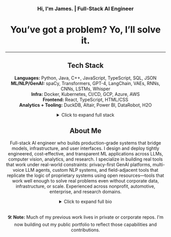 <div align="center">

### Hi, I'm James. | Full-Stack AI Engineer
  
# You’ve got a problem? Yo, I’ll solve it.
---

## Tech Stack

**Languages:** Python, Java, C++, JavaScript, TypeScript, SQL, JSON  
**ML/NLP/GenAI:** spaCy, Transformers, GPT-4, LangChain, VAEs, RNNs, CNNs, LSTMs, Whisper  
**Infra:** Docker, Kubernetes, CI/CD, GCP, Azure, AWS  
**Frontend:** React, TypeScript, HTML/CSS  
**Analytics + Tooling:** DuckDB, Altair, Power BI, DataRobot, H2O

<details>
  <summary> Click to expand full stack</summary>

<br>

**Languages:** Python, Java, C++, JavaScript, TypeScript, SQL, JSON  
**ML/NLP/GenAI:** GPT-4o/4/3.5, LangChain, Transformers, spaCy, Whisper, VAEs, CNNs, RNNs, LSTMs, distilBERT, GANs, Keras, SparkML  
**Frontend:** React, TypeScript, HTML/CSS, Flask, Django, Streamlit  
**Infrastructure:** Docker, Kubernetes, CI/CD, AWS, GCP, Azure, Git, Agile, DataOps  
**Analytics & BI:** DuckDB, Altair, Power BI, Tableau, DataRobot, H2O, Microsoft Fabric, Databricks, Jupyter Notebook  
**Data & Pipelines:** SQL Server, Oracle, NoSQL, BigQuery, Redshift, FAISS, SSIS, ActiveBatch  
**Other:** FastAPI, RESTful APIs, MPC

</details>


## About Me

Full-stack AI engineer who builds production-grade systems that bridge models, infrastructure, and user interfaces. I design and deploy tightly engineered, cost-effective, and transparent ML applications across LLMs, computer vision, analytics, and research. I specialize in building real tools that work under real-world constraints: privacy-first GenAI platforms, multi-voice LLM agents, custom NLP systems, and field-adjacent tools that replicate the logic of proprietary systems using open resources—tools that work well enough to solve real problems even without corporate data, infrastructure, or scale. Experienced across nonprofit, automotive, enterprise, and research domains.

<details>
<summary>Click to expand full bio</summary> 

<p>

I build full-stack AI products that bring models into real-world use—merging UX, analytics, and privacy-first design. I prioritize stacks that are tightly engineered, cost-effective, and highly transparent. I like clean architecture and user-mesmerizing UIs (or at least clean, user-friendly, non-offensive frontends when strapped for time). I always code with the next guy in mind—even if that next guy is future me.

My open-source projects include GenAI-native BI platforms, LLM-driven call center analytics, and anomaly detection tools for automotive diagnostics. These systems combine LangChain, GPT-4 (and GPT-3.5 when affordable token cost is a priority), semantic search, vector databases, custom pipelines, and real-time analytics layers using DuckDB and Altair. I’ve shipped local-first apps with PII redaction (spaCy + Presidio), live transcription (Whisper), and smart dashboards (React + TypeScript) that surface context-aware insights. I connect LLMs to structured and unstructured data sources, and build end-to-end workflows that actually work under real-world constraints.

I design LLM-powered assistants for real users—not demos, but multi-capable agents built to carry real workloads. For example, I built a full-stack AI assistant for under-staffed nonprofits, integrating eight distinct voices and capabilities into a single chat interface. It could engage in natural language dialogue, search for relevant research, clean and rank sources, and auto-insert citations into legal documents or persuasive outreach it generated. All prompt-engineered, tightly scoped, and built to serve mission-driven teams with limited staff and no technical background.

I build public proxies for private systems—stripped of proprietary data but still engineered with real-world logic, constraints, and value. They’re field-adjacent, practically useful tools that stand in for things most people can’t normally access. Where I can’t release proprietary code or OEM data, I build accessible tools that mirror the logic and impact of those systems. I’ve open-sourced a trained YOLOv8 model for auto body damage detection—tuned to work with small datasets and runnable on Google Colab. An enhanced version of that model now runs in BMW service environments to support pre-loaner vehicle inspections. I’ve also released a BMW MHD log anomaly detector—a field-useful diagnostic tool for tuners and enthusiasts. It flags issues in real driving data using Isolation Forests and binary spike indicators (AFR, throttle, timing, etc.), giving public users a slice of what’s normally locked inside internal engineering systems.

I also use advanced analytics to extract insights from large, complex datasets and drive decision-making in business, research, and automotive environments. I work with cross-functional teams to solve real problems, build predictive models, and deploy scalable AI that boosts efficiency, improves user experience, and fuels growth. I create AI strategies tied to business goals and find opportunities to apply machine learning for impact.

I collect, clean, and prep large datasets, apply statistical methods and ML algorithms, and build predictive models. I tune and evaluate models, push them to production, and integrate them into workflows for scale and reliability. I manage AI risk—ethics, privacy, compliance, and security—and build mitigation plans.

In education and research, I build generative AI apps and recommender systems for automated research, personalized learning, and semantic search. I use LangChain, Hugging Face, VAEs, autoencoders, and diffusion models. I connect these systems to structured databases and cloud platforms (AWS, Azure, Google Cloud), and build scalable research platforms using Docker, Kubernetes, and CI/CD. I also build custom tools for research institutes—like using computer vision models to read cuneiform and assist ANE researchers in deciphering ancient scripts such as Elamite.

In automotive, I build AI/ML models using deep learning architectures (RNN, CNN, LSTM) and computer vision with large datasets. I apply clustering, gradient boosting, anomaly detection, and neural networks. I deploy full AI pipelines using TensorFlow, PyTorch, and no-code platforms like DataRobot and H2O.

I code in Python, Java, C++, JavaScript, and TypeScript. I work with SQL, Oracle, SQL Server, and NoSQL databases, and routinely handle structured data in JSON. I develop UIs and full-stack apps using HTML, CSS, and modern frontend frameworks. My work spans classical ML, NLP, and LLM-based systems—from spaCy pipelines to GPT-powered tools. I track KPIs to measure impact, fine-tune strategies, and lead AI adoption. I build dashboards using both Power BI and custom frontends (React + TypeScript), and integrate them with backend analytics, cognitive services, and Microsoft tools like Azure Speech for richer insight delivery. I also advise on AI product strategy, focusing on real-world applications in business.

</p>
</details>


<br>



🛠️ **Note:** Much of my previous work lives in private or corporate repos. I'm now building out my public portfolio to reflect those capabilities and contributions.
</div><div align="center">
  
  
